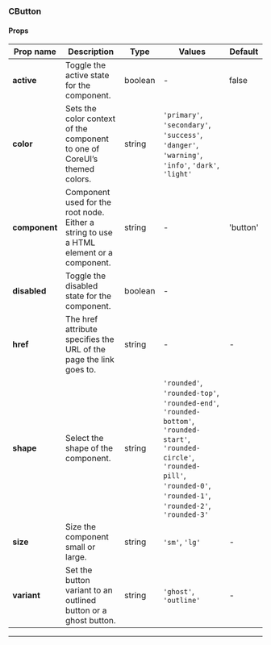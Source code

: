### CButton

#### Props

| Prop name     | Description                                                                             | Type    | Values                                                                                                                                                                                 | Default  |
| ------------- | --------------------------------------------------------------------------------------- | ------- | -------------------------------------------------------------------------------------------------------------------------------------------------------------------------------------- | -------- |
| **active**    | Toggle the active state for the component.                                              | boolean | -                                                                                                                                                                                      | false    |
| **color**     | Sets the color context of the component to one of CoreUI’s themed colors.               | string  | `'primary'`, `'secondary'`, `'success'`, `'danger'`, `'warning'`, `'info'`, `'dark'`, `'light'`                                                                                        |          |
| **component** | Component used for the root node. Either a string to use a HTML element or a component. | string  | -                                                                                                                                                                                      | 'button' |
| **disabled**  | Toggle the disabled state for the component.                                            | boolean | -                                                                                                                                                                                      |          |
| **href**      | The href attribute specifies the URL of the page the link goes to.                      | string  | -                                                                                                                                                                                      | -        |
| **shape**     | Select the shape of the component.                                                      | string  | `'rounded'`, `'rounded-top'`, `'rounded-end'`, `'rounded-bottom'`, `'rounded-start'`, `'rounded-circle'`, `'rounded-pill'`, `'rounded-0'`, `'rounded-1'`, `'rounded-2'`, `'rounded-3'` |          |
| **size**      | Size the component small or large.                                                      | string  | `'sm'`, `'lg'`                                                                                                                                                                         | -        |
| **variant**   | Set the button variant to an outlined button or a ghost button.                         | string  | `'ghost'`, `'outline'`                                                                                                                                                                 | -        |

---
